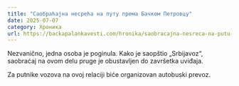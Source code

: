 ```yaml
---
title: "Саобраћајна несрећа на путу према Бачком Петровцу"
date: 2025-07-07
category: Хроника
url: https://backapalankavesti.com/hronika/saobracajna-nesreca-na-putu-prema-backom-petrovcu/
---
```


Nezvanično, jedna osoba je poginula. Kako je saopštio „Srbijavoz“, saobraćaj na ovom delu pruge je obustavljen do završetka uviđaja.

Za putnike vozova na ovoj relaciji biće organizovan autobuski prevoz.
